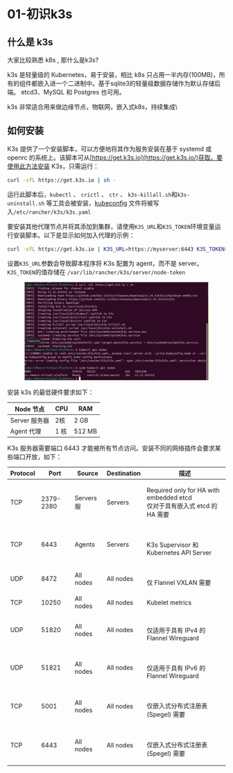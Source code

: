 # 01-初识k3s

## 什么是 k3s

大家比较熟悉 k8s , 那什么是k3s?

k3s 是轻量级的 Kubernetes，易于安装，相比 k8s 只占用一半内存(100MB)，所有的组件都嵌入进一个二进制中。基于sqlite3的轻量级数据存储作为默认存储后端。 etcd3、MySQL 和 Postgres 也可用。

k3s 非常适合用来做边缘节点，物联网，嵌入式k8s，持续集成\


## 如何安装

K3s 提供了一个安装脚本，可以方便地将其作为服务安装在基于 systemd 或 openrc 的系统上。该脚本可从[https://get.k3s.io](https://get.k3s.io/)获取。要使用此方法安装 K3s，只需运行：

```bash
curl -sfL https://get.k3s.io | sh -
```

运行此脚本后，`kubectl` 、 `crictl` 、 `ctr` 、 `k3s-killall.sh`和`k3s-uninstall.sh` 等工具会被安装，[kubeconfig](https://kubernetes.io/docs/concepts/configuration/organize-cluster-access-kubeconfig/) 文件将被写入`/etc/rancher/k3s/k3s.yaml`

要安装其他代理节点并将其添加到集群，请使用`K3S_URL`和`K3S_TOKEN`环境变量运行安装脚本。以下是显示如何加入代理的示例：

```bash
curl -sfL https://get.k3s.io | K3S_URL=https://myserver:6443 K3S_TOKEN=mynodetoken sh -
```

设置`K3S_URL`参数会导致脚本程序将 K3s 配置为 agent，而不是 server。 `K3S_TOKEN`的值存储在 `/var/lib/rancher/k3s/server/node-token`&#x20;

<figure><img src="../../.gitbook/assets/1735978172814.png" alt=""><figcaption></figcaption></figure>

安装 k3s 的最低硬件要求如下：

| Node  节点    | CPU | RAM     |
| ----------- | --- | ------- |
| Server  服务器 | 2核  | 2 GB    |
| Agent  代理   | 1 核 | 512 MB  |

K3s 服务器需要端口 6443 才能被所有节点访问。安装不同的网络插件会要求某些端口开放，如下：

| Protocol   | Port      | Source      | Destination  | 描述                                                                      |
| ---------- | --------- | ----------- | ------------ | ----------------------------------------------------------------------- |
| TCP        | 2379-2380 | Servers  服  | Servers      | <p>Required only for HA with embedded etcd<br>仅对于具有嵌入式 etcd 的 HA 需要</p> |
| TCP        | 6443      | Agents      | Servers      | <p><br>K3s Supervisor 和 Kubernetes API Server</p>                       |
| UDP        | 8472      | All nodes   | All nodes    | <p><br>仅 Flannel VXLAN 需要</p>                                           |
| TCP        | 10250     | All nodes   | All nodes    | Kubelet metrics                                                         |
| UDP        | 51820     | All nodes   | All nodes    | <p><br>仅适用于具有 IPv4 的 Flannel Wireguard</p>                              |
| UDP        | 51821     | All nodes   | All nodes    | <p><br>仅适用于具有 IPv6 的 Flannel Wireguard</p>                              |
| TCP        | 5001      | All nodes   | All nodes    | <p><br>仅嵌入式分布式注册表 (Spegel) 需要</p>                                       |
| TCP        | 6443      | All nodes   | All nodes    | <p><br>仅嵌入式分布式注册表 (Spegel) 需要</p>                                       |
